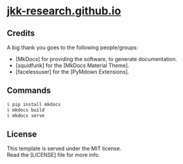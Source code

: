 # [jkk-research.github.io](https://jkk-research.github.io)
## Credits
A big thank you goes to the following people/groups:

- [MkDocs] for providing the software, to generate documentation.
- [squidfunk] for the [MkDocs Material Theme].
- [facelessuser] for the [PyMdown Extensions].

## Commands

``` r
$ pip install mkdocs
$ mkdocs build
$ mkdocs serve
```

## License
This template is served under the MIT license.  
Read the [LICENSE] file for more info.
